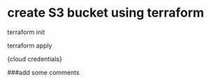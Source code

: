 # create S3 bucket using terraform

terraform init

terraform apply

{cloud credentials}

###add some comments

###
###

###

###

###

###

###

###
